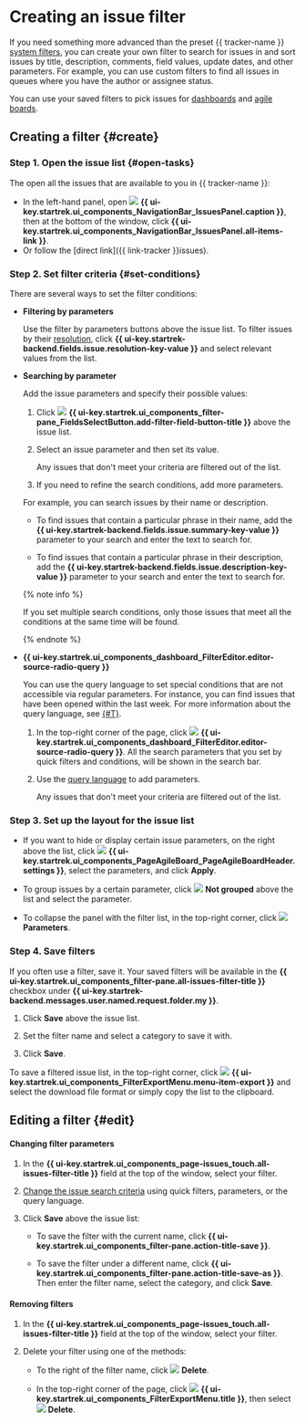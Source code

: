 # Creating an issue filter

If you need something more advanced than the preset {{ tracker-name }} [system filters](default-filters.md), you can create your own filter to search for issues in and sort issues by title, description, comments, field values, update dates, and other parameters. For example, you can use custom filters to find all issues in queues where you have the author or assignee status.

You can use your saved filters to pick issues for [dashboards](dashboard.md) and [agile boards](../manager/create-agile-board.md).

## Creating a filter {#create}

### Step 1. Open the issue list {#open-tasks}

The open all the issues that are available to you in {{ tracker-name }}:

* In the left-hand panel, open ![](../../_assets/tracker/svg/tasks.svg) **{{ ui-key.startrek.ui_components_NavigationBar_IssuesPanel.caption }}**, then at the bottom of the window, click **{{ ui-key.startrek.ui_components_NavigationBar_IssuesPanel.all-items-link }}**.
* Or follow the [direct link]({{ link-tracker }}issues).

### Step 2. Set filter criteria {#set-conditions}

There are several ways to set the filter conditions:

- **Filtering by parameters**

   Use the filter by parameters buttons above the issue list. To filter issues by their [resolution](../manager/create-resolution.md), click **{{ ui-key.startrek-backend.fields.issue.resolution-key-value }}** and select relevant values from the list.


- **Searching by parameter**

   Add the issue parameters and specify their possible values:

   1. Click ![](../../_assets/tracker/svg/add-filter.svg) **{{ ui-key.startrek.ui_components_filter-pane_FieldsSelectButton.add-filter-field-button-title }}** above the issue list.

   1. Select an issue parameter and then set its value.

      Any issues that don't meet your criteria are filtered out of the list.
   1. If you need to refine the search conditions, add more parameters.

   For example, you can search issues by their name or description.

   - To find issues that contain a particular phrase in their name, add the **{{ ui-key.startrek-backend.fields.issue.summary-key-value }}** parameter to your search and enter the text to search for.

   - To find issues that contain a particular phrase in their description, add the **{{ ui-key.startrek-backend.fields.issue.description-key-value }}** parameter to your search and enter the text to search for.


   {% note info %}

   If you set multiple search conditions, only those issues that meet all the conditions at the same time will be found.

   {% endnote %}

- **{{ ui-key.startrek.ui_components_dashboard_FilterEditor.editor-source-radio-query }}**

   You can use the query language to set special conditions that are not accessible via regular parameters. For instance, you can find issues that have been opened within the last week. For more information about the query language, see [{#T}](query-filter.md).

   1. In the top-right corner of the page, click ![](../../_assets/tracker/svg/query-language.svg) **{{ ui-key.startrek.ui_components_dashboard_FilterEditor.editor-source-radio-query }}**. All the search parameters that you set by quick filters and conditions, will be shown in the search bar.

   1. Use the [query language](query-filter.md) to add parameters.

      Any issues that don't meet your criteria are filtered out of the list.

### Step 3. Set up the layout for the issue list

- If you want to hide or display certain issue parameters, on the right above the list, click ![](../../_assets/tracker/svg/list-settings.svg) **{{ ui-key.startrek.ui_components_PageAgileBoard_PageAgileBoardHeader.settings }}**, select the parameters, and click **Apply**.

- To group issues by a certain parameter, click ![](../../_assets/tracker/svg/group.svg) **Not grouped** above the list and select the parameter.

- To collapse the panel with the filter list, in the top-right corner, click ![](../../_assets/tracker/svg/icon-parameters.svg) **Parameters**.

### Step 4. Save filters

If you often use a filter, save it. Your saved filters will be available in the **{{ ui-key.startrek.ui_components_filter-pane.all-issues-filter-title }}** checkbox under **{{ ui-key.startrek-backend.messages.user.named.request.folder.my }}**.

1. Click **Save** above the issue list.

1. Set the filter name and select a category to save it with.

1. Click **Save**.

To save a filtered issue list, in the top-right corner, click ![](../../_assets/tracker/svg/icon-export-tasks.svg) **{{ ui-key.startrek.ui_components_FilterExportMenu.menu-item-export }}** and select the download file format or simply copy the list to the clipboard.

## Editing a filter {#edit}

#### Changing filter parameters

1. In the **{{ ui-key.startrek.ui_components_page-issues_touch.all-issues-filter-title }}** field at the top of the window, select your filter.

1. [Change the issue search criteria](#set-conditions) using quick filters, parameters, or the query language.

1. Click **Save** above the issue list:

   * To save the filter with the current name, click **{{ ui-key.startrek.ui_components_filter-pane.action-title-save }}**.

   * To save the filter under a different name, click **{{ ui-key.startrek.ui_components_filter-pane.action-title-save-as }}**. Then enter the filter name, select the category, and click **Save**.


#### Removing filters

1. In the **{{ ui-key.startrek.ui_components_page-issues_touch.all-issues-filter-title }}** field at the top of the window, select your filter.

1. Delete your filter using one of the methods:

   * To the right of the filter name, click ![](../../_assets/tracker/svg/icon-filter-delete.svg) **Delete**.

   * In the top-right corner of the page, click ![](../../_assets/tracker/svg/actions.svg) **{{ ui-key.startrek.ui_components_FilterExportMenu.title }}**, then select ![](../../_assets/tracker/svg/icon-filter-delete.svg) **Delete**.